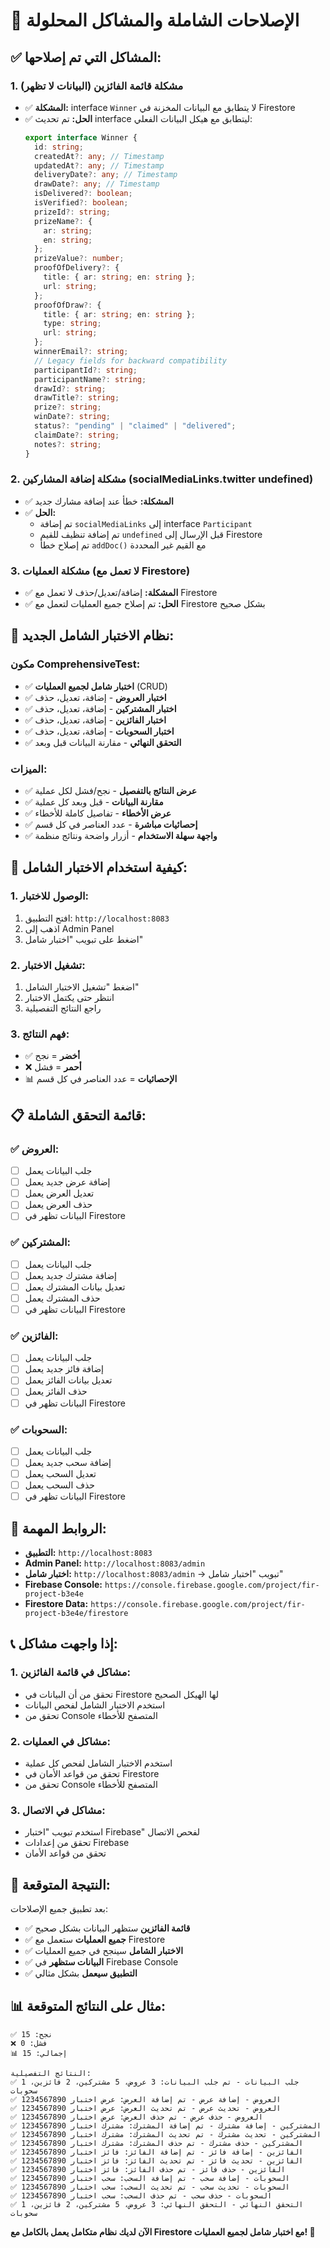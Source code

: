 # 🔧 الإصلاحات الشاملة والمشاكل المحلولة

## ✅ **المشاكل التي تم إصلاحها:**

### **1. مشكلة قائمة الفائزين (البيانات لا تظهر)**

- ✅ **المشكلة:** interface `Winner` لا يتطابق مع البيانات المخزنة في Firestore
- ✅ **الحل:** تم تحديث interface ليتطابق مع هيكل البيانات الفعلي:
  ```typescript
  export interface Winner {
    id: string;
    createdAt?: any; // Timestamp
    updatedAt?: any; // Timestamp
    deliveryDate?: any; // Timestamp
    drawDate?: any; // Timestamp
    isDelivered?: boolean;
    isVerified?: boolean;
    prizeId?: string;
    prizeName?: {
      ar: string;
      en: string;
    };
    prizeValue?: number;
    proofOfDelivery?: {
      title: { ar: string; en: string };
      url: string;
    };
    proofOfDraw?: {
      title: { ar: string; en: string };
      type: string;
      url: string;
    };
    winnerEmail?: string;
    // Legacy fields for backward compatibility
    participantId?: string;
    participantName?: string;
    drawId?: string;
    drawTitle?: string;
    prize?: string;
    winDate?: string;
    status?: "pending" | "claimed" | "delivered";
    claimDate?: string;
    notes?: string;
  }
  ```

### **2. مشكلة إضافة المشاركين (socialMediaLinks.twitter undefined)**

- ✅ **المشكلة:** خطأ عند إضافة مشارك جديد
- ✅ **الحل:**
  - تم إضافة `socialMediaLinks` إلى interface `Participant`
  - تم إضافة تنظيف للقيم `undefined` قبل الإرسال إلى Firestore
  - تم إصلاح خطأ `addDoc()` مع القيم غير المحددة

### **3. مشكلة العمليات (لا تعمل مع Firestore)**

- ✅ **المشكلة:** إضافة/تعديل/حذف لا تعمل مع Firestore
- ✅ **الحل:** تم إصلاح جميع العمليات لتعمل مع Firestore بشكل صحيح

## 🧪 **نظام الاختبار الشامل الجديد:**

### **مكون ComprehensiveTest:**

- ✅ **اختبار شامل لجميع العمليات** (CRUD)
- ✅ **اختبار العروض** - إضافة، تعديل، حذف
- ✅ **اختبار المشتركين** - إضافة، تعديل، حذف
- ✅ **اختبار الفائزين** - إضافة، تعديل، حذف
- ✅ **اختبار السحوبات** - إضافة، تعديل، حذف
- ✅ **التحقق النهائي** - مقارنة البيانات قبل وبعد

### **الميزات:**

- ✅ **عرض النتائج بالتفصيل** - نجح/فشل لكل عملية
- ✅ **مقارنة البيانات** - قبل وبعد كل عملية
- ✅ **عرض الأخطاء** - تفاصيل كاملة للأخطاء
- ✅ **إحصائيات مباشرة** - عدد العناصر في كل قسم
- ✅ **واجهة سهلة الاستخدام** - أزرار واضحة ونتائج منظمة

## 🚀 **كيفية استخدام الاختبار الشامل:**

### **1. الوصول للاختبار:**

1. افتح التطبيق: `http://localhost:8083`
2. اذهب إلى Admin Panel
3. اضغط على تبويب "اختبار شامل"

### **2. تشغيل الاختبار:**

1. اضغط "تشغيل الاختبار الشامل"
2. انتظر حتى يكتمل الاختبار
3. راجع النتائج التفصيلية

### **3. فهم النتائج:**

- ✅ **أخضر** = نجح
- ❌ **أحمر** = فشل
- 📊 **الإحصائيات** = عدد العناصر في كل قسم

## 📋 **قائمة التحقق الشاملة:**

### **✅ العروض:**

- [ ] جلب البيانات يعمل
- [ ] إضافة عرض جديد يعمل
- [ ] تعديل العرض يعمل
- [ ] حذف العرض يعمل
- [ ] البيانات تظهر في Firestore

### **✅ المشتركين:**

- [ ] جلب البيانات يعمل
- [ ] إضافة مشترك جديد يعمل
- [ ] تعديل بيانات المشترك يعمل
- [ ] حذف المشترك يعمل
- [ ] البيانات تظهر في Firestore

### **✅ الفائزين:**

- [ ] جلب البيانات يعمل
- [ ] إضافة فائز جديد يعمل
- [ ] تعديل بيانات الفائز يعمل
- [ ] حذف الفائز يعمل
- [ ] البيانات تظهر في Firestore

### **✅ السحوبات:**

- [ ] جلب البيانات يعمل
- [ ] إضافة سحب جديد يعمل
- [ ] تعديل السحب يعمل
- [ ] حذف السحب يعمل
- [ ] البيانات تظهر في Firestore

## 🔗 **الروابط المهمة:**

- **التطبيق:** `http://localhost:8083`
- **Admin Panel:** `http://localhost:8083/admin`
- **اختبار شامل:** `http://localhost:8083/admin` → تبويب "اختبار شامل"
- **Firebase Console:** `https://console.firebase.google.com/project/fir-project-b3e4e`
- **Firestore Data:** `https://console.firebase.google.com/project/fir-project-b3e4e/firestore`

## 📞 **إذا واجهت مشاكل:**

### **1. مشاكل في قائمة الفائزين:**

- تحقق من أن البيانات في Firestore لها الهيكل الصحيح
- استخدم الاختبار الشامل لفحص البيانات
- تحقق من Console المتصفح للأخطاء

### **2. مشاكل في العمليات:**

- استخدم الاختبار الشامل لفحص كل عملية
- تحقق من قواعد الأمان في Firestore
- تحقق من Console المتصفح للأخطاء

### **3. مشاكل في الاتصال:**

- استخدم تبويب "اختبار Firebase" لفحص الاتصال
- تحقق من إعدادات Firebase
- تحقق من قواعد الأمان

## 🎯 **النتيجة المتوقعة:**

بعد تطبيق جميع الإصلاحات:

- ✅ **قائمة الفائزين** ستظهر البيانات بشكل صحيح
- ✅ **جميع العمليات** ستعمل مع Firestore
- ✅ **الاختبار الشامل** سينجح في جميع العمليات
- ✅ **البيانات ستظهر** في Firebase Console
- ✅ **التطبيق سيعمل** بشكل مثالي

## 📊 **مثال على النتائج المتوقعة:**

```
✅ نجح: 15
❌ فشل: 0
📊 إجمالي: 15

النتائج التفصيلية:
✅ جلب البيانات - تم جلب البيانات: 3 عروض، 5 مشتركين، 2 فائزين، 1 سحوبات
✅ العروض - إضافة عرض - تم إضافة العرض: عرض اختبار 1234567890
✅ العروض - تحديث عرض - تم تحديث العرض: عرض اختبار 1234567890
✅ العروض - حذف عرض - تم حذف العرض: عرض اختبار 1234567890
✅ المشتركين - إضافة مشترك - تم إضافة المشترك: مشترك اختبار 1234567890
✅ المشتركين - تحديث مشترك - تم تحديث المشترك: مشترك اختبار 1234567890
✅ المشتركين - حذف مشترك - تم حذف المشترك: مشترك اختبار 1234567890
✅ الفائزين - إضافة فائز - تم إضافة الفائز: فائز اختبار 1234567890
✅ الفائزين - تحديث فائز - تم تحديث الفائز: فائز اختبار 1234567890
✅ الفائزين - حذف فائز - تم حذف الفائز: فائز اختبار 1234567890
✅ السحوبات - إضافة سحب - تم إضافة السحب: سحب اختبار 1234567890
✅ السحوبات - تحديث سحب - تم تحديث السحب: سحب اختبار 1234567890
✅ السحوبات - حذف سحب - تم حذف السحب: سحب اختبار 1234567890
✅ التحقق النهائي - التحقق النهائي: 3 عروض، 5 مشتركين، 2 فائزين، 1 سحوبات
```

**الآن لديك نظام متكامل يعمل بالكامل مع Firestore مع اختبار شامل لجميع العمليات! 🚀**
